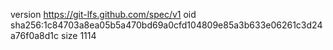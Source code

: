 version https://git-lfs.github.com/spec/v1
oid sha256:1c84703a8ea05b5a470bd69a0cfd104809e85a3b633e06261c3d24a76f0a8d1c
size 1114
